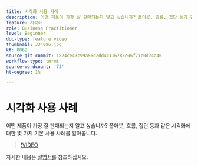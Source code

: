 ```yaml
---
title: 시각화 사용 사례
description: 어떤 제품이 가장 잘 판매되는지 알고 싶습니까? 폴아웃, 흐름, 집단 등과 같은 시각화에 대한 몇 가지 기본 사용 사례를 알아봅니다.
feature: 시각화
role: Business Practitioner
level: Beginner
doc-type: feature video
thumbnail: 334096.jpg
kt: 8062
source-git-commit: 1824ce43c99a56d2dd4c116783e06f71c0d74a46
workflow-type: tm+mt
source-wordcount: '73'
ht-degree: 1%

---
```



# 시각화 사용 사례

어떤 제품이 가장 잘 판매되는지 알고 싶습니까? 폴아웃, 흐름, 집단 등과 같은 시각화에 대한 몇 가지 기본 사용 사례를 알아봅니다.

>[!VIDEO](https://video.tv.adobe.com/v/334096/?quality=12&learn=on)

자세한 내용은 [설명서](https://experienceleague.adobe.com/docs/data-workbench/using/dashboard/visualizations/visualization-types/c-visualization-types.html?lang=en)를 참조하십시오.
